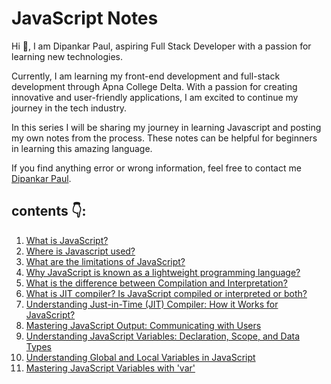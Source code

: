 # JavaScript Notes

Hi 👋, I am Dipankar Paul, aspiring Full Stack Developer with a passion for learning new technologies.

Currently, I am learning my front-end development and full-stack development through Apna College Delta. With a passion for creating innovative and user-friendly applications, I am excited to continue my journey in the tech industry.

In this series I will be sharing my journey in learning Javascript and posting my own notes from the process. These notes can be helpful for beginners in learning this amazing language.

If you find anything error or wrong information, feel free to contact me [Dipankar Paul](dipankarpaul2k@gmail.com).

## contents 👇:

1. [What is JavaScript?](./introduction/what-is-javascript.md)
2. [Where is Javascript used?](./introduction/where-is-javascript-used.md)
3. [What are the limitations of JavaScript?](./introduction/what-are-the-limitations-of-javascript.md)
4. [Why JavaScript is known as a lightweight programming language?](./introduction/why-javascript-is-known-as-a-lightweight-programming-language.md)
5. [What is the difference between Compilation and Interpretation?](./introduction/compilation-and-interpretation.md)
6. [What is JIT compiler? Is JavaScript compiled or interpreted or both?](./introduction/jit-and-javascript%20compiled-or-interpreted-or-both.md)
7. [Understanding Just-in-Time (JIT) Compiler: How it Works for JavaScript?](./introduction/jit-compiler-how-it-works-for-js.md)
8. [Mastering JavaScript Output: Communicating with Users](./basics/javascript-output.md)
9. [Understanding JavaScript Variables: Declaration, Scope, and Data Types](./basics/javascript-variables.md)
10. [Understanding Global and Local Variables in JavaScript](./basics/global-and-local-variables-in-js.md)
11. [Mastering JavaScript Variables with 'var'](./basics/js-variables-with-var.md)